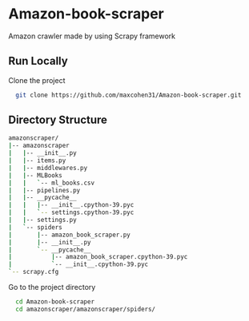 # Amazon-book-scraper
Amazon crawler made by using Scrapy framework

## Run Locally
Clone the project

```bash
  git clone https://github.com/maxcohen31/Amazon-book-scraper.git
```
## Directory Structure
```bash
amazonscraper/
|-- amazonscraper
|   |-- __init__.py
|   |-- items.py
|   |-- middlewares.py
|   |-- MLBooks
|   |   `-- ml_books.csv
|   |-- pipelines.py
|   |-- __pycache__
|   |   |-- __init__.cpython-39.pyc
|   |   `-- settings.cpython-39.pyc
|   |-- settings.py
|   `-- spiders
|       |-- amazon_book_scraper.py
|       |-- __init__.py
|       `-- __pycache__
|           |-- amazon_book_scraper.cpython-39.pyc
|           `-- __init__.cpython-39.pyc
`-- scrapy.cfg
```

Go to the project directory

```bash
  cd Amazon-book-scraper
  cd amazonscraper/amazonscraper/spiders/
```
